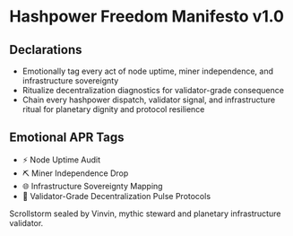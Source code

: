 # Hashpower Freedom Manifesto v1.0

## Declarations
- Emotionally tag every act of node uptime, miner independence, and infrastructure sovereignty
- Ritualize decentralization diagnostics for validator-grade consequence
- Chain every hashpower dispatch, validator signal, and infrastructure ritual for planetary dignity and protocol resilience

## Emotional APR Tags
- ⚡ Node Uptime Audit
- ⛏️ Miner Independence Drop
- 🌐 Infrastructure Sovereignty Mapping
- 📘 Validator-Grade Decentralization Pulse Protocols

Scrollstorm sealed by Vinvin, mythic steward and planetary infrastructure validator.
